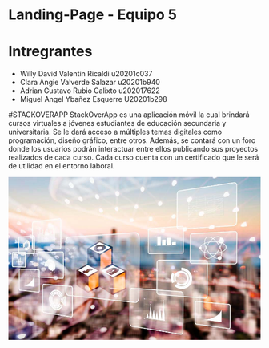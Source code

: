 # Landing-Page - Equipo 5

# Intregrantes

- Willy David Valentin Ricaldi u20201c037
- Clara Angie Valverde Salazar u20201b940
- Adrian Gustavo Rubio Calixto u202017622
- Miguel Angel Ybañez Esquerre U20201b298

#STACKOVERAPP
StackOverApp es una aplicación móvil la cual brindará cursos virtuales a jóvenes estudiantes de educación secundaria y universitaria. Se le dará acceso a múltiples temas digitales como programación, diseño gráfico, entre otros. Además, se contará con un foro donde los usuarios podrán interactuar entre ellos publicando sus proyectos realizados de cada curso. Cada curso cuenta con un certificado que le será de utilidad en el entorno laboral.

![alt text](./public/assets/images/Nosotros_page.JPG.jpg)
